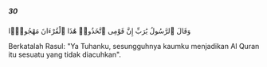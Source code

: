 ##### 30

<span class="ayah">وَقَالَ ٱلرَّسُولُ يَٰرَبِّ إِنَّ قَوْمِى ٱتَّخَذُوا۟ هَٰذَا ٱلْقُرْءَانَ مَهْجُورًۭا</span>

<span class="ayah_translation">Berkatalah Rasul: "Ya Tuhanku, sesungguhnya kaumku menjadikan Al Quran itu sesuatu yang tidak diacuhkan".</span>
